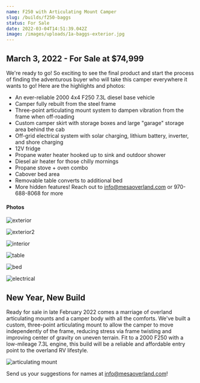 ```yaml
---
name: F250 with Articulating Mount Camper
slug: /builds/f250-baggs
status: For Sale
date: 2022-03-04T14:51:39.042Z
image: /images/uploads/1a-baggs-exterior.jpg
---
```

## March 3, 2022 - For Sale at $74,999

We're ready to go! So exciting to see the final product and start the process of finding the adventurous buyer who will take this camper everywhere it wants to go! Here are the highlights and photos:

* An ever-reliable 2000 4x4 F250 7.3L diesel base vehicle
* Camper fully rebuilt from the steel frame
* Three-point articulating mount system to dampen vibration from the frame when off-roading
* Custom camper skirt with storage boxes and large "garage" storage area behind the cab
* Off-grid electrical system with solar charging, lithium battery, inverter, and shore charging
* 12V fridge
* Propane water heater hooked up to sink and outdoor shower
* Diesel air heater for those chilly mornings
* Propane stove + oven combo
* Cabover bed area
* Removable table converts to additional bed
* More hidden features! Reach out to info@mesaoverland.com or 970-688-8068 for more

#### Photos

![exterior](/images/uploads/1a-baggs-exterior.jpg "exterior")

![exterior2](/images/uploads/1b-baggs-exterior.jpg "exterior2")

![interior](/images/uploads/2-baggs-interior.jpg "interior")

![table](/images/uploads/5-baggs-table.jpg "table")

![bed](/images/uploads/7-baggs-upper-bed.jpg "bed")

![electrical](/images/uploads/9-baggs-electrical.jpg "electrical")

## New Year, New Build

Ready for sale in late February 2022 comes a marriage of overland articulating mounts and a camper body with all the comforts. We've built a custom, three-point articulating mount to allow the camper to move independently of the frame, reducing stress via frame twisting and improving center of gravity on uneven terrain. Fit to a 2000 F250 with a low-mileage 7.3L engine, this build will be a reliable and affordable entry point to the overland RV lifestyle.

![articulating mount](/images/uploads/baggs-articulating-mount.jpg "articulating mount")

Send us your suggestions for names at info@mesaoverland.com!